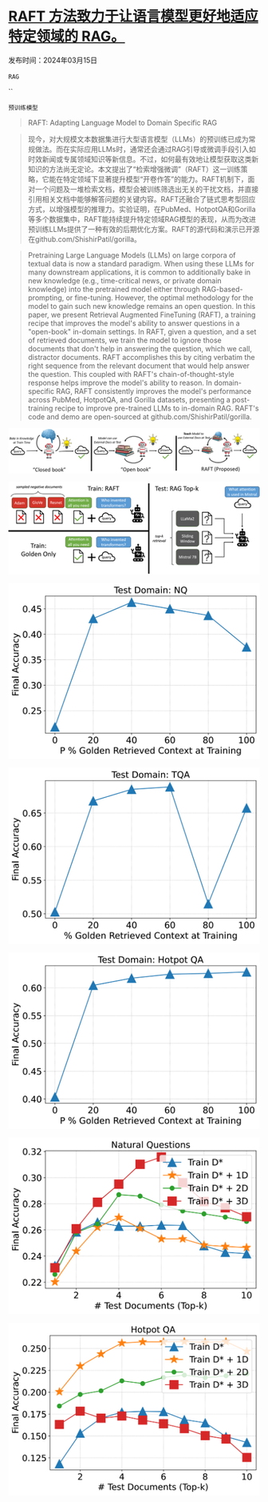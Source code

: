 # [RAFT 方法致力于让语言模型更好地适应特定领域的 RAG。](https://arxiv.org/abs/2403.10131)

发布时间：2024年03月15日

`RAG`

``

`预训练模型`

> RAFT: Adapting Language Model to Domain Specific RAG

> 现今，对大规模文本数据集进行大型语言模型（LLMs）的预训练已成为常规做法。而在实际应用LLMs时，通常还会通过RAG引导或微调手段引入如时效新闻或专属领域知识等新信息。不过，如何最有效地让模型获取这类新知识的方法尚无定论。本文提出了“检索增强微调”（RAFT）这一训练策略，它能在特定领域下显著提升模型“开卷作答”的能力。RAFT机制下，面对一个问题及一堆检索文档，模型会被训练筛选出无关的干扰文档，并直接引用相关文档中能够解答问题的关键内容。RAFT还融合了链式思考型回应方式，以增强模型的推理力。实验证明，在PubMed、HotpotQA和Gorilla等多个数据集中，RAFT能持续提升特定领域RAG模型的表现，从而为改进预训练LLMs提供了一种有效的后期优化方案。RAFT的源代码和演示已开源在github.com/ShishirPatil/gorilla。

> Pretraining Large Language Models (LLMs) on large corpora of textual data is now a standard paradigm. When using these LLMs for many downstream applications, it is common to additionally bake in new knowledge (e.g., time-critical news, or private domain knowledge) into the pretrained model either through RAG-based-prompting, or fine-tuning. However, the optimal methodology for the model to gain such new knowledge remains an open question. In this paper, we present Retrieval Augmented FineTuning (RAFT), a training recipe that improves the model's ability to answer questions in a "open-book" in-domain settings. In RAFT, given a question, and a set of retrieved documents, we train the model to ignore those documents that don't help in answering the question, which we call, distractor documents. RAFT accomplishes this by citing verbatim the right sequence from the relevant document that would help answer the question. This coupled with RAFT's chain-of-thought-style response helps improve the model's ability to reason. In domain-specific RAG, RAFT consistently improves the model's performance across PubMed, HotpotQA, and Gorilla datasets, presenting a post-training recipe to improve pre-trained LLMs to in-domain RAG. RAFT's code and demo are open-sourced at github.com/ShishirPatil/gorilla.

![RAFT 方法致力于让语言模型更好地适应特定领域的 RAG。](../../../paper_images/2403.10131/x1.png)

![RAFT 方法致力于让语言模型更好地适应特定领域的 RAG。](../../../paper_images/2403.10131/RAFT.png)

![RAFT 方法致力于让语言模型更好地适应特定领域的 RAG。](../../../paper_images/2403.10131/x2.png)

![RAFT 方法致力于让语言模型更好地适应特定领域的 RAG。](../../../paper_images/2403.10131/x3.png)

![RAFT 方法致力于让语言模型更好地适应特定领域的 RAG。](../../../paper_images/2403.10131/x4.png)

![RAFT 方法致力于让语言模型更好地适应特定领域的 RAG。](../../../paper_images/2403.10131/x5.png)

![RAFT 方法致力于让语言模型更好地适应特定领域的 RAG。](../../../paper_images/2403.10131/x6.png)